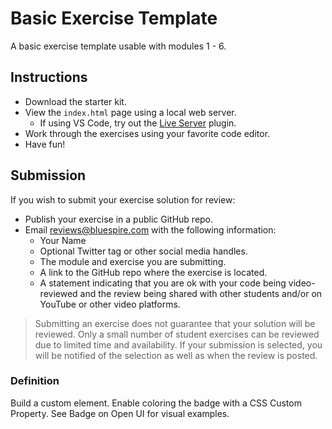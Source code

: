 # Basic Exercise Template

A basic exercise template usable with modules 1 - 6.

## Instructions

* Download the starter kit.
* View the `index.html` page using a local web server.
    * If using VS Code, try out the [Live Server](https://marketplace.visualstudio.com/items?itemName=ritwickdey.LiveServer) plugin.
* Work through the exercises using your favorite code editor.
* Have fun!

## Submission

If you wish to submit your exercise solution for review:

* Publish your exercise in a public GitHub repo.
* Email reviews@bluespire.com with the following information:
    * Your Name
    * Optional Twitter tag or other social media handles.
    * The module and exercise you are submitting.
    * A link to the GitHub repo where the exercise is located.
    * A statement indicating that you are ok with your code being video-reviewed and the review being shared with other students and/or on YouTube or other video platforms.

> Submitting an exercise does not guarantee that your solution will be reviewed. Only a small number of student exercises can be reviewed due to limited time and availability. If your submission is selected, you will be notified of the selection as well as when the review is posted.

### Definition

Build a <ui-badge> custom element.
Enable coloring the badge with a CSS Custom Property.
See Badge on Open UI for visual examples.
